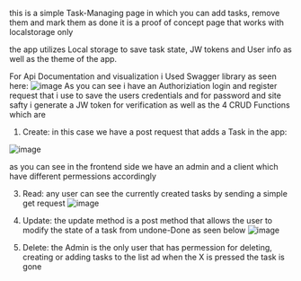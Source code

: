 this is a simple Task-Managing page in which you can add tasks, remove them and mark them as done 
it is a proof of concept page that works with localstorage only

the app utilizes Local storage to save task state, JW tokens and User info as well as the theme of the app.

For Api Documentation and visualization i Used Swagger library as seen here:
![image](https://github.com/Drkiller325/API-Localstorage/assets/90339098/d707c70f-6c4b-41f6-b105-1883e8419094)
As you can see i have an Authoriziation login and register request that i use to save the users credentials and for password and site safty i generate a JW token for verification
as well as the 4 CRUD Functions which are 
1. Create: in this case we have a post request that adds a Task in the app:

![image](https://github.com/Drkiller325/API-Localstorage/assets/90339098/82740388-d01d-40d4-ae50-5aef0b54dc21)

as you can see in the frontend side we have an admin and a client which have different permessions accordingly

3. Read: any user can see the currently created tasks by sending a simple get request
![image](https://github.com/Drkiller325/API-Localstorage/assets/90339098/b4b5636f-bac9-44ba-9a3e-28c46c5ae5df)


4. Update: the update method is a post method that allows the user to modify the state of a task from undone-Done as seen below
![image](https://github.com/Drkiller325/API-Localstorage/assets/90339098/96d30628-3908-42de-b229-35450600d96f)

5. Delete: the Admin is the only user that has permession for deleting, creating or adding tasks to the list ad when the X is pressed the task is gone





